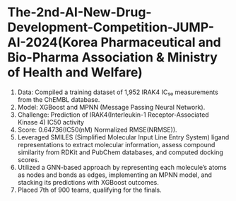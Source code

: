 # The-2nd-AI-New-Drug-Development-Competition-JUMP-AI-2024(Korea Pharmaceutical and Bio-Pharma Association & Ministry of Health and Welfare)
1. Data: Compiled a training dataset of 1,952 IRAK4 IC₅₀ measurements from the ChEMBL database.
2. Model: XGBoost and MPNN (Message Passing Neural Network).
3. Challenge: Prediction of IRAK4(Interleukin-1 Receptor-Associated Kinase 4) IC50 activity
4. Score: 0.64736(IC50(nM) Normalized RMSE(NRMSE)).
5. Leveraged SMILES (Simplified Molecular Input Line Entry System) ligand representations to extract molecular information, assess compound similarity from RDKit and PubChem databases, and computed docking scores.
6. Utilized a GNN-based approach by representing each molecule’s atoms as nodes and bonds as edges, implementing an MPNN model, and stacking its predictions with XGBoost outcomes.
7. Placed 7th of 900 teams, qualifying for the finals.
